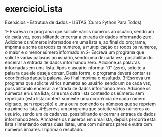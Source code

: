 # exercicioLista
Exercicios - Estrutura de dados - LISTAS (Curso Python Para Todos)

1- Escreva um programa que solicite vários números ao usuário, sendo um de cada vez, possibilitando encerrar a entrada de dados informando zero. Adicione os números informados em uma lista e, ao final do programa, imprima a soma de todos os números, a multiplicação de todos os números, o maior e o menor número informado.\n
2- Escreva um programa que solicite várias palavras ao usuário, sendo uma de cada vez, possibilitando encerrar a entrada de dados informando zero. Adicione as palavras informadas em uma lista. Após o usuário informar “0” (zero), solicite a palavra que ele deseja contar. Desta forma, o programa deverá contar as ocorrências daquela palavra. Ao final imprima o resultado.
3-Escreva um programa que solicite vários números ao usuário, sendo um de cada vez, possibilitando encerrar a entrada de dados informando zero. Adicione os números em uma lista, crie uma outra lista contendo os números sem repetição (esta lista conterá somente uma ocorrência de cada número digitado, sem repetição) e uma outra contendo os números que se repetem na primeira lista.
4-Escreva um programa que solicite vários números ao usuário, sendo um de cada vez, possibilitando encerrar a entrada de dados informando zero. Armazene os números em uma lista, depois percorra esta lista alimentando outras duas listas, uma com números pares e outra com números ímpares. Imprima o resultado.

